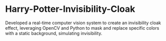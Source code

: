 # Harry-Potter-Invisibility-Cloak
Developed a real-time computer vision system to create an invisibility cloak effect, leveraging OpenCV and Python to mask and
replace specific colors with a static background, simulating invisibility.
